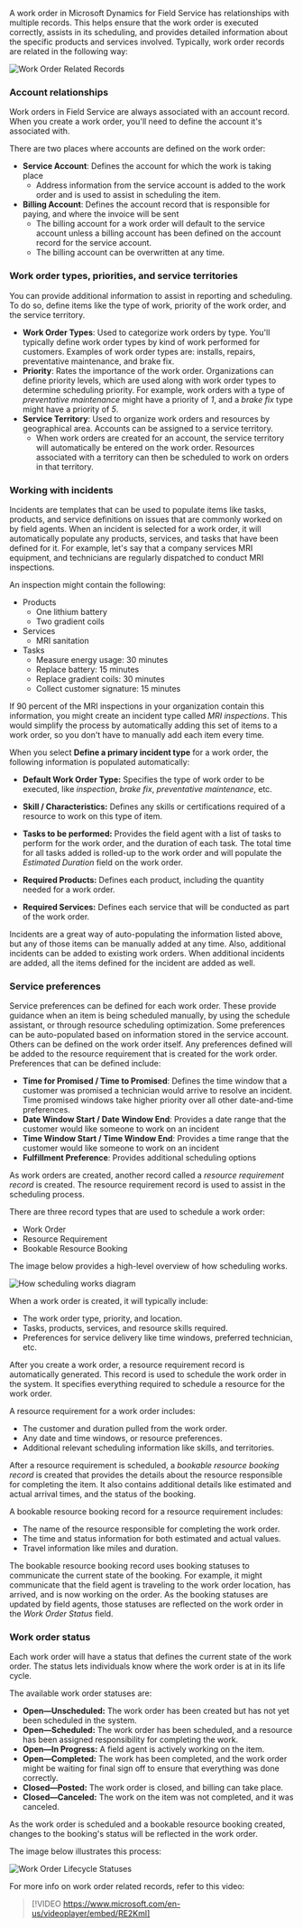 A work order in Microsoft Dynamics for Field Service has relationships with multiple records. This helps ensure that the work order is executed correctly, assists in its scheduling, and provides detailed information about the specific products and services involved. Typically, work order records are related in the following way:

![Work Order Related Records](../media/WO-Unit3-1.png)

### Account relationships

Work orders in Field Service are always associated with an account
record. When you create a work order, you'll need to define the account it's associated with.

There are two places where accounts are defined on the work order:

-   **Service Account**: Defines the account for which the  work is taking place
	-   Address information from the service account is added to the work order and is used to assist in scheduling the item. 
-   **Billing Account**: Defines the account record that is responsible for paying, and where the invoice will be sent
    -   The billing account for a work order will default to the service account unless a billing account has been defined on the account record for the service account.
    -   The billing account can be overwritten at any time.

### Work order types, priorities, and service territories

You can provide additional information to assist in reporting and scheduling. To do so, define items like the type of work, priority of the work order, and the service territory.

-   **Work Order Types**: Used to categorize work orders by type. You'll typically define work order types by kind of work performed for customers. Examples of work order types are: installs, repairs, preventative maintenance, and brake fix.
-   **Priority**: Rates the importance of the work order. Organizations can define priority levels, which are used along with work order types to determine scheduling priority. For example, work orders with a type of *preventative maintenance* might have a priority of *1*, and a *brake fix* type might have a priority of *5*.
-   **Service Territory**: Used to organize work orders and resources by geographical area. Accounts can be assigned to a service territory.
	-   When work orders are created for an account, the service territory will automatically be entered on the work order. Resources associated with a territory can then be scheduled to work on orders in that territory.

### Working with incidents

Incidents are templates that can be used to populate items like tasks, products, and service definitions on issues that are commonly worked on by field agents. When an incident is selected for a work order, it will automatically populate any products, services, and tasks that have been defined for it. For example, let's say that a company services MRI equipment, and technicians are regularly dispatched to conduct MRI inspections.

An inspection might contain the following:

-   Products
    -   One lithium battery
    -   Two gradient coils
-   Services
    -   MRI sanitation
-   Tasks
    -   Measure energy usage: 30 minutes
    -   Replace battery: 15 minutes
    -   Replace gradient coils: 30 minutes
    -   Collect customer signature: 15 minutes

If 90 percent of the MRI inspections in your organization contain this information, you might create an incident type called *MRI inspections*. This would simplify the process by automatically adding this set of items to a work order, so you don't have to manually add each item every time.

When you select **Define a primary incident type** for a work order, the following information is populated automatically:

-   **Default Work Order Type:** Specifies the type of work order to be executed, like *inspection*, *brake fix*, *preventative maintenance*, etc.
-   **Skill / Characteristics:** Defines any skills or certifications required of a resource to work on this type of item.
  
-   **Tasks to be performed:** Provides the field agent with a list of tasks to perform for the work order, and the duration of each task. The total time for all tasks added is rolled-up to the work order and will populate the *Estimated Duration* field on the work order.

-   **Required Products:** Defines each product, including the quantity  needed for a work order.
-  **Required Services:** Defines each service that will be conducted as part of the work order.
   
Incidents are a great way of auto-populating the information listed above, but any of those items can be manually added at any time. Also, additional incidents can be added to existing work orders. When additional incidents are added, all the items defined for the incident are added as well.

### Service preferences

Service preferences can be defined for each work order. These provide guidance when an item is being scheduled manually, by using the schedule assistant, or through resource scheduling optimization. Some preferences can be auto-populated based on information stored in the service account. Others can be defined on the work order itself. Any preferences defined will be added to the resource requirement that is created for the work order. Preferences that can be defined include:

-   **Time for Promised / Time to Promised**: Defines the time window that a customer was promised a technician would arrive to resolve an incident. Time promised windows take higher priority over all other date-and-time preferences.
-   **Date Window Start / Date Window End**: Provides a date range that the customer would like someone to work on an incident
-   **Time Window Start / Time Window End**: Provides a time range that the customer would like someone to work on an incident
-   **Fulfillment Preference**: Provides additional scheduling options

As work orders are created, another record called a *resource requirement record* is created. The resource requirement record is used to assist in the scheduling process.

There are three record types that are used to schedule a work order: 
-   Work Order
-   Resource Requirement
-   Bookable Resource Booking

The image below provides a high-level overview of how scheduling works.

![How scheduling works diagram](../media/WO-Unit3-2.png)

When a work order is created, it will typically include:

-   The work order type, priority, and location.
-   Tasks, products, services, and resource skills required.
-   Preferences for service delivery like time windows, preferred technician, etc.

After you create a work order, a resource requirement record is automatically generated. This record is used to schedule the work order in the system. It specifies everything required to schedule a resource for the work order.

A resource requirement for a work order includes:

-   The customer and duration pulled from the work order.
-   Any date and time windows, or resource preferences.
-   Additional relevant scheduling information like skills, and territories.

After a resource requirement is scheduled, a *bookable resource booking record* is created that provides the details about the resource responsible for completing the item. It also contains additional details like estimated and actual arrival times, and the status of the booking.

A bookable resource booking record for a resource requirement includes:

-   The name of the resource responsible for completing the work order.
-   The time and status information for both estimated and actual values.
-   Travel information like miles and duration.

The bookable resource booking record uses booking statuses to communicate the current state of the booking. For example, it might communicate that the field agent is traveling to the work order location, has arrived, and is now working on the order. As the booking statuses are updated by field agents, those statuses are reflected on the work order in the *Work Order Status* field.

### Work order status

Each work order will have a status that defines the current state of the work order. The status lets individuals know where the work order is at in its life cycle.

The available work order statuses are:

-   **Open—Unscheduled:** The work order has been created but has not yet been scheduled in the system.
-   **Open—Scheduled:** The work order has been scheduled, and a resource has been assigned responsibility for completing the work.
-   **Open—In Progress:** A field agent is actively working on the item.
-   **Open—Completed:** The work has been completed, and the work order might be waiting for final sign off to ensure that everything was done correctly.
-   **Closed—Posted:** The work order is closed, and billing can take place.
-   **Closed—Canceled:** The work on the item was not completed, and it was canceled.

As the work order is scheduled and a bookable resource booking created, changes to the booking's status will be reflected in the work order.

The image below illustrates this process:

![Work Order Lifecycle Statuses](../media/WO-Unit3-3.png)

For more info on work order related records, refer to this video:
	
> [!VIDEO https://www.microsoft.com/en-us/videoplayer/embed/RE2Kml]